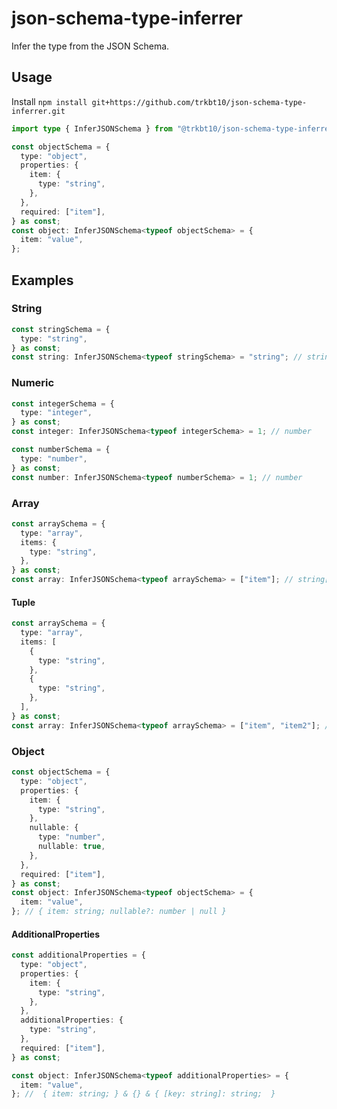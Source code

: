 # json-schema-type-inferrer

Infer the type from the JSON Schema.

## Usage

Install `npm install git+https://github.com/trkbt10/json-schema-type-inferrer.git`

```typescript
import type { InferJSONSchema } from "@trkbt10/json-schema-type-inferrer";

const objectSchema = {
  type: "object",
  properties: {
    item: {
      type: "string",
    },
  },
  required: ["item"],
} as const;
const object: InferJSONSchema<typeof objectSchema> = {
  item: "value",
};
```

## Examples

### String

```typescript
const stringSchema = {
  type: "string",
} as const;
const string: InferJSONSchema<typeof stringSchema> = "string"; // string
```

### Numeric

```typescript
const integerSchema = {
  type: "integer",
} as const;
const integer: InferJSONSchema<typeof integerSchema> = 1; // number

const numberSchema = {
  type: "number",
} as const;
const number: InferJSONSchema<typeof numberSchema> = 1; // number
```

### Array

```typescript
const arraySchema = {
  type: "array",
  items: {
    type: "string",
  },
} as const;
const array: InferJSONSchema<typeof arraySchema> = ["item"]; // string[]
```

#### Tuple

```typescript
const arraySchema = {
  type: "array",
  items: [
    {
      type: "string",
    },
    {
      type: "string",
    },
  ],
} as const;
const array: InferJSONSchema<typeof arraySchema> = ["item", "item2"]; // [string,string]
```

### Object

```typescript
const objectSchema = {
  type: "object",
  properties: {
    item: {
      type: "string",
    },
    nullable: {
      type: "number",
      nullable: true,
    },
  },
  required: ["item"],
} as const;
const object: InferJSONSchema<typeof objectSchema> = {
  item: "value",
}; // { item: string; nullable?: number | null }
```

#### AdditionalProperties

```typescript
const additionalProperties = {
  type: "object",
  properties: {
    item: {
      type: "string",
    },
  },
  additionalProperties: {
    type: "string",
  },
  required: ["item"],
} as const;

const object: InferJSONSchema<typeof additionalProperties> = {
  item: "value",
}; //  { item: string; } & {} & { [key: string]: string;  }
```
